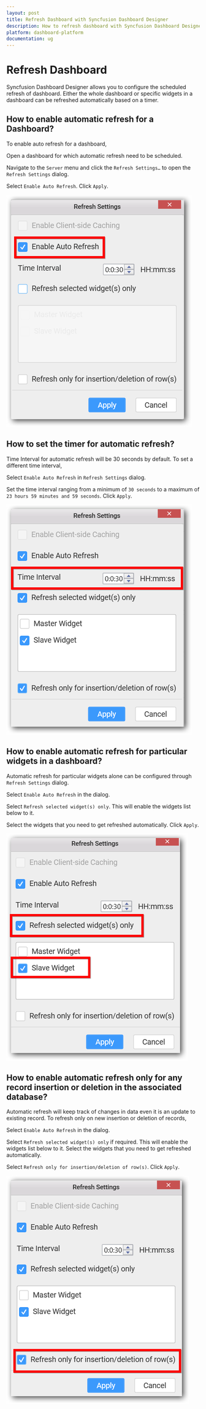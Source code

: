 ```yaml
---
layout: post
title: Refresh Dashboard with Syncfusion Dashboard Designer
description: How to refresh dashboard with Syncfusion Dashboard Designer
platform: dashboard-platform
documentation: ug
---
```


# Refresh Dashboard

Syncfusion Dashboard Designer allows you to configure the scheduled refresh of dashboard. Either the whole dashboard or specific widgets in a dashboard can be refreshed automatically based on a timer.

## How to enable automatic refresh for a Dashboard?

To enable auto refresh for a dashboard, 

Open a dashboard for which automatic refresh need to be scheduled.

Navigate to the `Server` menu and click the `Refresh Settings…` to open the `Refresh Settings` dialog.

Select `Enable Auto Refresh`. Click `Apply`.

![](images/refreshsetting.png)

## How to set the timer for automatic refresh?

Time Interval for automatic refresh will be 30 seconds by default. To set a different time interval, 

Select `Enable Auto Refresh` in `Refresh Settings` dialog.

Set the time interval ranging from a minimum of `30 seconds` to a maximum of `23 hours 59 minutes and 59 seconds`. Click `Apply`.

![](images/refreshsetting_timeinterval.png)

## How to enable automatic refresh for particular widgets in a dashboard?

Automatic refresh for particular widgets alone can be configured through `Refresh Settings` dialog.

Select `Enable Auto Refresh` in the dialog.

Select `Refresh selected widget(s) only`. This will enable the widgets list below to it.

Select the widgets that you need to get refreshed automatically. Click `Apply`.

![](images/refreshsetting_selectedwidget.png)

## How to enable automatic refresh only for any record insertion or deletion in the associated database?

Automatic refresh will keep track of changes in data even it is an update to existing record. To refresh only on new insertion or deletion of records,

Select `Enable Auto Refresh` in the dialog.

Select `Refresh selected widget(s) only` if required. This will enable the widgets list below to it. Select the widgets that you need to get refreshed automatically. 

Select `Refresh only for insertion/deletion of row(s)`. Click `Apply`.

![](images/refreshsetting_insertionordeletingofrows.png)

